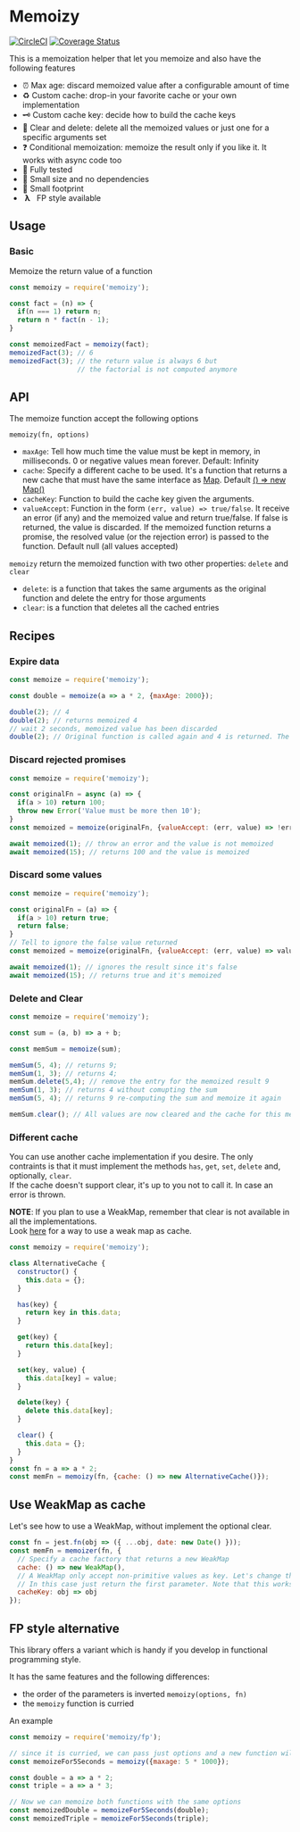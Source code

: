 # Memoizy

[![CircleCI](https://circleci.com/gh/ramiel/memoizy.svg?style=svg)](https://circleci.com/gh/ramiel/memoizy)
[![Coverage Status](https://coveralls.io/repos/github/ramiel/memoizy/badge.svg?branch=master)](https://coveralls.io/github/ramiel/memoizy?branch=master)

This is a memoization helper that let you memoize and also have the following features

- ⏰ Max age: discard memoized value after a configurable amount of time 
- ♻️ Custom cache: drop-in your favorite cache or your own implementation
- 🗝 Custom cache key: decide how to build the cache keys
- 🧹 Clear and delete: delete all the memoized values or just one for a specific arguments set 
- ❓ Conditional memoization: memoize the result only if you like it. It works with async code too
- 🧪 Fully tested
- 👶 Small size and no dependencies
- 👣 Small footprint
- &nbsp;**λ**&nbsp;&nbsp; FP style available

## Usage

### Basic

Memoize the return value of a function

```js
const memoizy = require('memoizy');

const fact = (n) => {
  if(n === 1) return n;
  return n * fact(n - 1);
}

const memoizedFact = memoizy(fact);
memoizedFact(3); // 6
memoizedFact(3); // the return value is always 6 but
                 // the factorial is not computed anymore
```

## API

The memoize function accept the following options

`memoizy(fn, options)`

- `maxAge`: Tell how much time the value must be kept in memory, in milliseconds. 0 or negative values mean forever. Default: Infinity
- `cache`: Specify a different cache to be used. It's a function that returns a new cache that must have the same interface as [Map](https://developer.mozilla.org/en-US/docs/Web/JavaScript/Reference/Global_Objects/Map). Default [() => new Map()](https://developer.mozilla.org/en-US/docs/Web/JavaScript/Reference/Global_Objects/Map)
- `cacheKey`: Function to build the cache key given the arguments.
- `valueAccept`: Function in the form `(err, value) => true/false`. It receive an error (if any) and the memoized value and return true/false. If false is returned, the value is discarded. If the memoized function returns a promise, the resolved value (or the rejection error) is passed to the function. Default null (all values accepted)

`memoizy` return the memoized function with two other properties: `delete` and `clear`

- `delete`: is a function that takes the same arguments as the original function and delete the entry for those arguments
- `clear`: is a function that deletes all the cached entries

## Recipes

### Expire data

```js
const memoize = require('memoizy');

const double = memoize(a => a * 2, {maxAge: 2000});

double(2); // 4
double(2); // returns memoized 4
// wait 2 seconds, memoized value has been discarded
double(2); // Original function is called again and 4 is returned. The value is memoized for other 2 seconds
```

### Discard rejected promises

```js
const memoize = require('memoizy');

const originalFn = async (a) => {
  if(a > 10) return 100;
  throw new Error('Value must be more then 10');
}
const memoized = memoize(originalFn, {valueAccept: (err, value) => !err});

await memoized(1); // throw an error and the value is not memoized
await memoized(15); // returns 100 and the value is memoized
```


### Discard some values

```js
const memoize = require('memoizy');

const originalFn = (a) => {
  if(a > 10) return true;
  return false;
}
// Tell to ignore the false value returned
const memoized = memoize(originalFn, {valueAccept: (err, value) => value === true});

await memoized(1); // ignores the result since it's false
await memoized(15); // returns true and it's memoized
```

### Delete and Clear

```js
const memoize = require('memoizy');

const sum = (a, b) => a + b;

const memSum = memoize(sum);

memSum(5, 4); // returns 9;
memSum(1, 3); // returns 4;
memSum.delete(5,4); // remove the entry for the memoized result 9
memSum(1, 3); // returns 4 without comupting the sum
memSum(5, 4); // returns 9 re-computing the sum and memoize it again

memSum.clear(); // All values are now cleared and the cache for this memoized function is empty
```

### Different cache

You can use another cache implementation if you desire. The only contraints is that it must implement
the methods `has`, `get`, `set`, `delete` and, optionally, `clear`.    
If the cache doesn't support clear, it's up to you not to call it. In case an error is thrown.

**NOTE**: If you plan to use a WeakMap, remember that clear is not available in all the implementations.    
Look [here](https://developer.mozilla.org/en-US/docs/Web/JavaScript/Reference/Global_Objects/WeakMap#Implementing_a_WeakMap-like_class_with_a_.clear()_method=) for a way to use a weak map as cache.

```js
const memoizy = require('memoizy');

class AlternativeCache {
  constructor() {
    this.data = {};
  }

  has(key) {
    return key in this.data;
  }

  get(key) {
    return this.data[key];
  }

  set(key, value) {
    this.data[key] = value;
  }

  delete(key) {
    delete this.data[key];
  }

  clear() {
    this.data = {};
  }
}
const fn = a => a * 2;
const memFn = memoizy(fn, {cache: () => new AlternativeCache()});
```

## Use WeakMap as cache

Let's see how to use a WeakMap, without implement the optional clear.

```js
const fn = jest.fn(obj => ({ ...obj, date: new Date() }));
const memFn = memoizer(fn, {
  // Specify a cache factory that returns a new WeakMap
  cache: () => new WeakMap(), 
  // A WeakMap only accept non-primitive values as key. Let's change the way the key is created
  // In this case just return the first parameter. Note that this works for this function only
  cacheKey: obj => obj
});
```

## FP style alternative

This library offers a variant which is handy if you develop in functional programming style.

It has the same features and the following differences:
- the order of the parameters is inverted `memoizy(options, fn)`
- the `memoizy` function is curried

An example

```js
const memoizy = require('memoizy/fp');

// since it is curried, we can pass just options and a new function will be returned
const memoizeFor5Seconds = memoizy({maxage: 5 * 1000});

const double = a => a * 2;
const triple = a => a * 3;

// Now we can memoize both functions with the same options
const memoizedDouble = memoizeFor5Seconds(double);
const memoizedTriple = memoizeFor5Seconds(triple);
```
